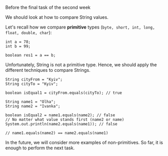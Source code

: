 Before the final task of the second week

We should look at how to compare String values.

Let's recall how we compare **primitive** types (`byte, short, int, long, float, double, char`):

```
int a = 78;
int b = 99;

boolean res1 = a == b;
```

Unfortunately, String is not a primitive type. Hence, we should apply the different techniques to compare Strings.

```
String cityFrom = "Kyiv";
String cityTo = "Kyiv";

boolean isEqual1 = cityFrom.equals(cityTo); // true

String name1 = "Olha";
String name2 = "Ivanka";

boolean isEqual2 = name1.equals(name2); // false
// No matter what value stands first (name2 or name)
System.out.println(name2.equals(name1)); // false

// name1.equals(name2) == name2.equals(name1)
```

In the future, we will consider more examples of non-primitives. So far, it is enough to perform the next task.